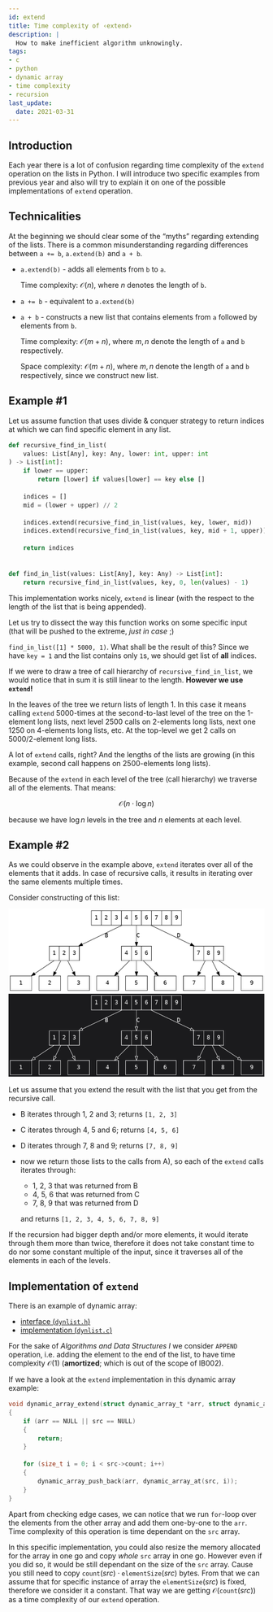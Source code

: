 ```yaml
---
id: extend
title: Time complexity of ‹extend›
description: |
  How to make inefficient algorithm unknowingly.
tags:
- c
- python
- dynamic array
- time complexity
- recursion
last_update:
  date: 2021-03-31
---
```


## Introduction

Each year there is a lot of confusion regarding time complexity of the `extend` operation on the lists in Python. I will introduce two specific examples from previous year and also will try to explain it on one of the possible implementations of `extend` operation.

## Technicalities

At the beginning we should clear some of the “myths” regarding extending of the lists. There is a common misunderstanding regarding differences between `a += b`, `a.extend(b)` and `a + b`.

- `a.extend(b)` - adds all elements from `b` to `a`.

  Time complexity: $\mathcal{O}(n)$, where $n$ denotes the length of `b`.

- `a += b` - equivalent to `a.extend(b)`

- `a + b` - constructs a new list that contains elements from `a` followed by
  elements from `b`.

  Time complexity: $\mathcal{O}(m + n)$, where $m, n$ denote the length of
  `a` and `b` respectively.

  Space complexity: $\mathcal{O}(m + n)$, where $m, n$ denote the length of
  `a` and `b` respectively, since we construct new list.

## Example #1

Let us assume function that uses divide & conquer strategy to return indices at which we can find specific element in any list.

```py showLineNumbers
def recursive_find_in_list(
    values: List[Any], key: Any, lower: int, upper: int
) -> List[int]:
    if lower == upper:
        return [lower] if values[lower] == key else []

    indices = []
    mid = (lower + upper) // 2

    indices.extend(recursive_find_in_list(values, key, lower, mid))
    indices.extend(recursive_find_in_list(values, key, mid + 1, upper))

    return indices


def find_in_list(values: List[Any], key: Any) -> List[int]:
    return recursive_find_in_list(values, key, 0, len(values) - 1)
```

This implementation works nicely, `extend` is linear (with the respect to the length of the list that is being appended).

Let us try to dissect the way this function works on some specific input (that will be pushed to the extreme, _just in case_ ;)

`find_in_list([1] * 5000, 1)`. What shall be the result of this? Since we have `key = 1` and the list contains only `1`s, we should get list of **all** indices.

If we were to draw a tree of call hierarchy of `recursive_find_in_list`, we would notice that in sum it is still linear to the length. **However we use `extend`!**

In the leaves of the tree we return lists of length 1. In this case it means calling `extend` 5000-times at the second-to-last level of the tree on the 1-element long lists, next level 2500 calls on 2-elements long lists, next one 1250 on 4-elements long lists, etc. At the top-level we get 2 calls on 5000/2-element long lists.

A lot of `extend` calls, right? And the lengths of the lists are growing (in this example, second call happens on 2500-elements long lists).

Because of the `extend` in each level of the tree (call hierarchy) we traverse all of the elements. That means:

$$
\mathcal{O}(n \cdot \log n)
$$

because we have $\log n$ levels in the tree and $n$ elements at each level.

## Example #2

As we could observe in the example above, `extend` iterates over all of the elements that it adds. In case of recursive calls, it results in iterating over the same elements multiple times.

Consider constructing of this list:

![Rendered construction of the list](/files/ib002/time-complexity/extend/construction_light.png#gh-light-mode-only)
![Rendered construction of the list](/files/ib002/time-complexity/extend/construction_dark.png#gh-dark-mode-only)

Let us assume that you extend the result with the list that you get from the recursive call.

- B iterates through 1, 2 and 3; returns `[1, 2, 3]`
- C iterates through 4, 5 and 6; returns `[4, 5, 6]`
- D iterates through 7, 8 and 9; returns `[7, 8, 9]`
- now we return those lists to the calls from A), so each of the `extend` calls iterates through:

  - 1, 2, 3 that was returned from B
  - 4, 5, 6 that was returned from C
  - 7, 8, 9 that was returned from D

  and returns `[1, 2, 3, 4, 5, 6, 7, 8, 9]`

If the recursion had bigger depth and/or more elements, it would iterate through them more than twice, therefore it does not take constant time to do nor some constant multiple of the input, since it traverses all of the elements in each of the levels.

## Implementation of `extend`

There is an example of dynamic array:

- [interface (`dynlist.h`)](pathname:///files/ib002/time-complexity/extend/dynlist.h)
- [implementation (`dynlist.c`)](pathname:///files/ib002/time-complexity/extend/dynlist.c)

For the sake of _Algorithms and Data Structures I_ we consider `APPEND` operation, i.e. adding the element to the end of the list, to have time complexity $\mathcal{O}(1)$ (**amortized**; which is out of the scope of IB002).

If we have a look at the `extend` implementation in this dynamic array example:

```c showLineNumbers
void dynamic_array_extend(struct dynamic_array_t *arr, struct dynamic_array_t *src)
{
    if (arr == NULL || src == NULL)
    {
        return;
    }

    for (size_t i = 0; i < src->count; i++)
    {
        dynamic_array_push_back(arr, dynamic_array_at(src, i));
    }
}
```

Apart from checking edge cases, we can notice that we run `for`-loop over the elements from the other array and add them one-by-one to the `arr`. Time complexity of this operation is time dependant on the `src` array.

In this specific implementation, you could also resize the memory allocated for the array in one go and copy _whole_ `src` array in one go. However even if you did so, it would be still dependant on the size of the `src` array. Cause you still need to copy $\texttt{count}(src) \cdot \texttt{elementSize}(src)$ bytes. From that we can assume that for specific instance of array the $\texttt{elementSize}(src)$ is fixed, therefore we consider it a constant. That way we are getting $\mathcal{O}(\texttt{count}(src))$ as a time complexity of our `extend` operation.
